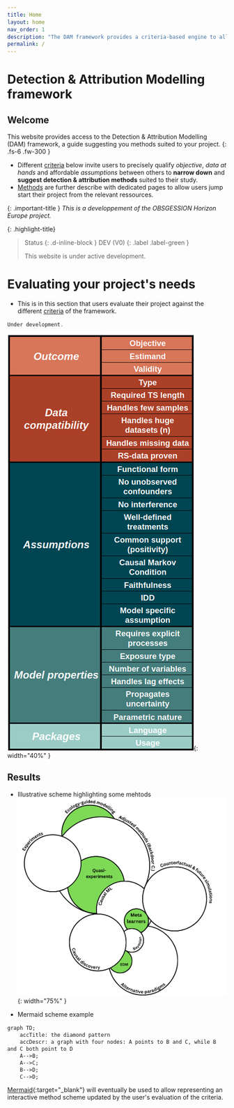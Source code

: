 ```yaml
---
title: Home
layout: home
nav_order: 1
description: "The DAM framework provides a criteria-based engine to allow users describing their case-study properties and identify a set of suited attribution methods."
permalink: /
---
```


# **Detection & Attribution Modelling framework**


## Welcome
This website provides access to the Detection & Attribution Modelling (DAM) framework, a guide suggesting you methods suited to your project.
{: .fs-6 .fw-300 }


- Different [criteria](/criteria) below invite users to precisely qualify _objective_, _data at hands_ and affordable _assumptions_ between others to **narrow down** and **suggest detection & attribution methods** suited to their study.
- [Methods](/methods) are further describe with dedicated pages to allow users jump start their project from the relevant ressources.

{: .important-title }
_This is a developpement of the OBSGESSION Horizon Europe project._

{: .highlight-title}
> Status
> {: .d-inline-block }
> DEV (V0)
> {: .label .label-green }
> 
> This website is under active development.


# Evaluating your project's needs

- This is in this section that users evaluate their project against the different [criteria](/criteria) of the framework.

```js
Under development.
```

![](/assets/images/DAM_criteria.png){: width="40%" }


## Results

- Illustrative scheme highlighting some mehtods
![](/assets/images/DAM_Scheme_greenHighlight.png){: width="75%" }




- Mermaid scheme example

```mermaid
graph TD;
    accTitle: the diamond pattern
    accDescr: a graph with four nodes: A points to B and C, while B and C both point to D
    A-->B;
    A-->C;
    B-->D;
    C-->D;
```
[Mermaid](https://mermaid.js.org/){:target="_blank"} will eventually be used to allow representing an interactive method scheme updated by the user's evaluation of the criteria.



[Just the Docs]: https://just-the-docs.github.io/just-the-docs/
[GitHub Pages]: https://docs.github.com/en/pages
[Jekyll]: https://jekyllrb.com
[Bundler]: https://bundler.io/
[Markdown]: https://daringfireball.net/projects/markdown/